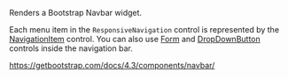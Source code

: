 Renders a Bootstrap Navbar widget.

Each menu item in the `ResponsiveNavigation` control is represented by the [NavigationItem](/docs/controls/bootstrap4/NavigationItem/{branch}) control. 
You can also use [Form](/docs/controls/bootstrap4/Form/{branch}) and [DropDownButton](/docs/controls/bootstrap4/DropDownButton/{branch}) controls inside the navigation bar.

<https://getbootstrap.com/docs/4.3/components/navbar/>
